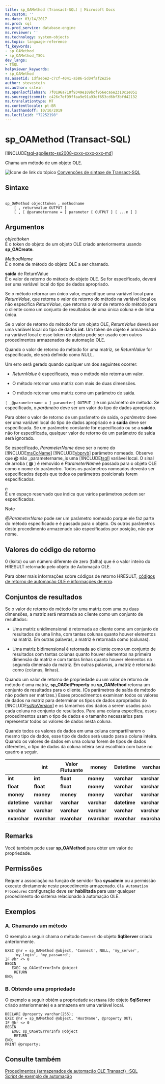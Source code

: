 ```yaml
---
title: sp_OAMethod (Transact-SQL) | Microsoft Docs
ms.custom: ''
ms.date: 03/14/2017
ms.prod: sql
ms.prod_service: database-engine
ms.reviewer: ''
ms.technology: system-objects
ms.topic: language-reference
f1_keywords:
- sp_OAMethod
- sp_OAMethod_TSQL
dev_langs:
- TSQL
helpviewer_keywords:
- sp_OAMethod
ms.assetid: 1dfaebe2-c7cf-4041-a586-5d04faf2e25e
author: stevestein
ms.author: sstein
ms.openlocfilehash: 7f0196a710f9349e109bcf956eca6e2310c1e051
ms.sourcegitcommit: c426c7ef99ffaa9e91a93ef653cd6bf3bfd42132
ms.translationtype: MT
ms.contentlocale: pt-BR
ms.lasthandoff: 10/10/2019
ms.locfileid: "72252198"
---
```

# <a name="sp_oamethod-transact-sql"></a>sp_OAMethod (Transact-SQL)
[!INCLUDE[tsql-appliesto-ss2008-xxxx-xxxx-xxx-md](../../includes/tsql-appliesto-ss2008-xxxx-xxxx-xxx-md.md)]

  Chama um método de um objeto OLE.  
  
 ![Ícone de link do tópico](../../database-engine/configure-windows/media/topic-link.gif "Ícone de link do tópico") [Convenções de sintaxe de Transact-SQL](../../t-sql/language-elements/transact-sql-syntax-conventions-transact-sql.md)  
  
## <a name="syntax"></a>Sintaxe  
  
```  
  
sp_OAMethod objecttoken , methodname  
    [ , returnvalue OUTPUT ]   
    [ , [ @parametername = ] parameter [ OUTPUT ] [ ...n ] ]   
```  
  
## <a name="arguments"></a>Argumentos  
 *objecttoken*  
 É o token do objeto de um objeto OLE criado anteriormente usando **sp_OACreate**.  
  
 *MethodName*  
 É o nome de método do objeto OLE a ser chamado.  
  
 **saída** de ReturnValue  
 É o valor de retorno do método do objeto OLE. Se for especificado, deverá ser uma variável local do tipo de dados apropriado.  
  
 Se o método retornar um único valor, especifique uma variável local para *ReturnValue*, que retorna o valor de retorno do método na variável local ou não especifica *ReturnValue*, que retorna o valor de retorno do método para o cliente como um conjunto de resultados de uma única coluna e de linha única.  
  
 Se o valor de retorno do método for um objeto OLE, *ReturnValue* deverá ser uma variável local do tipo de dados **int**. Um token de objeto é armazenado na variável local e esse token de objeto pode ser usado com outros procedimentos armazenados de automação OLE.  
  
 Quando o valor de retorno do método for uma matriz, se *ReturnValue* for especificado, ele será definido como NULL.  
  
 Um erro será gerado quando qualquer um dos seguintes ocorrer:  
  
-   *ReturnValue* é especificado, mas o método não retorna um valor.  
  
-   O método retornar uma matriz com mais de duas dimensões.  
  
-   O método retornar uma matriz como um parâmetro de saída.  
  
`[ _@parametername = ] parameter[ OUTPUT ]` é um parâmetro de método. Se especificado, o *parâmetro* deve ser um valor do tipo de dados apropriado.  
  
 Para obter o valor de retorno de um parâmetro de saída, o *parâmetro* deve ser uma variável local do tipo de dados apropriado e a **saída** deve ser especificada. Se um parâmetro constante for especificado ou se a **saída** não for especificada, qualquer valor de retorno de um parâmetro de saída será ignorado.  
  
 Se especificado, *ParameterName* deve ser o nome do [!INCLUDE[msCoName](../../includes/msconame-md.md)] [!INCLUDE[vbprvb](../../includes/vbprvb-md.md)] parâmetro nomeado. Observe que **@** não _parametername_is uma [!INCLUDE[tsql](../../includes/tsql-md.md)] variável local. O sinal de arroba ( **@** ) é removido e *ParameterName*é passado para o objeto OLE como o nome do parâmetro. Todos os parâmetros nomeados deverão ser especificados depois que todos os parâmetros posicionais forem especificados.  
  
 *n*  
 É um espaço reservado que indica que vários parâmetros podem ser especificados.  
  
> [!NOTE]
>  *\@ParameterName* pode ser um parâmetro nomeado porque ele faz parte do método especificado e é passado para o objeto. Os outros parâmetros deste procedimento armazenado são especificados por posição, não por nome.  
  
## <a name="return-code-values"></a>Valores do código de retorno  
 0 (êxito) ou um número diferente de zero (falha) que é o valor inteiro do HRESULT retornado pelo objeto de Automação OLE.  
  
 Para obter mais informações sobre códigos de retorno HRESULT, [códigos de retorno de automação OLE e informações de erro](../../relational-databases/stored-procedures/ole-automation-return-codes-and-error-information.md).  
  
## <a name="result-sets"></a>Conjuntos de resultados  
 Se o valor de retorno do método for uma matriz com uma ou duas dimensões, a matriz será retornada ao cliente como um conjunto de resultados:  
  
-   Uma matriz unidimensional é retornada ao cliente como um conjunto de resultados de uma linha, com tantas colunas quanto houver elementos na matriz. Em outras palavras, a matriz é retornada como (colunas).  
  
-   Uma matriz bidimensional é retornada ao cliente como um conjunto de resultados com tantas colunas quanto houver elementos na primeira dimensão da matriz e com tantas linhas quanto houver elementos na segunda dimensão da matriz. Em outras palavras, a matriz é retornada como (colunas, linhas).  
  
 Quando um valor de retorno de propriedade ou um valor de retorno de método é uma matriz, **sp_OAGetProperty** ou **sp_OAMethod** retorna um conjunto de resultados para o cliente. (Os parâmetros de saída de método não podem ser matrizes.) Esses procedimentos examinam todos os valores de dados na matriz para determinar os tipos de dados apropriados do [!INCLUDE[ssNoVersion](../../includes/ssnoversion-md.md)] e os tamanhos dos dados a serem usados para cada coluna no conjunto de resultados. Para uma coluna específica, esses procedimentos usam o tipo de dados e o tamanho necessários para representar todos os valores de dados nesta coluna.  
  
 Quando todos os valores de dados em uma coluna compartilharem o mesmo tipo de dados, esse tipo de dados será usado para a coluna inteira. Quando os valores de dados em uma coluna forem de tipos de dados diferentes, o tipo de dados da coluna inteira será escolhido com base no quadro a seguir.  
  
||int|Valor Flutuante|money|Datetime|varchar|nvarchar|  
|------|---------|-----------|-----------|--------------|-------------|--------------|  
|**int**|**int**|**float**|**money**|**varchar**|**varchar**|**nvarchar**|  
|**float**|**float**|**float**|**money**|**varchar**|**varchar**|**nvarchar**|  
|**money**|**money**|**money**|**money**|**varchar**|**varchar**|**nvarchar**|  
|**datetime**|**varchar**|**varchar**|**varchar**|**datetime**|**varchar**|**nvarchar**|  
|**varchar**|**varchar**|**varchar**|**varchar**|**varchar**|**varchar**|**nvarchar**|  
|**nvarchar**|**nvarchar**|**nvarchar**|**nvarchar**|**nvarchar**|**nvarchar**|**nvarchar**|  
  
## <a name="remarks"></a>Remarks  
 Você também pode usar **sp_OAMethod** para obter um valor de propriedade.  
  
## <a name="permissions"></a>Permissões  
 Requer a associação na função de servidor fixa **sysadmin** ou a permissão execute diretamente neste procedimento armazenado. `Ole Automation Procedures` configuração deve ser **habilitada** para usar qualquer procedimento do sistema relacionado à automação OLE.  
  
## <a name="examples"></a>Exemplos  
  
### <a name="a-calling-a-method"></a>A. Chamando um método  
 O exemplo a seguir chama o método `Connect` do objeto **SqlServer** criado anteriormente.  
  
```  
EXEC @hr = sp_OAMethod @object, 'Connect', NULL, 'my_server',  
    'my_login', 'my_password';  
IF @hr <> 0  
BEGIN  
   EXEC sp_OAGetErrorInfo @object  
    RETURN  
END;  
```  
  
### <a name="b-getting-a-property"></a>B. Obtendo uma propriedade  
 O exemplo a seguir obtém a propriedade `HostName` (do objeto **SqlServer** criado anteriormente) e a armazena em uma variável local.  
  
```  
DECLARE @property varchar(255);  
EXEC @hr = sp_OAMethod @object, 'HostName', @property OUT;  
IF @hr <> 0  
BEGIN  
   EXEC sp_OAGetErrorInfo @object  
    RETURN  
END;  
PRINT @property;  
```  
  
## <a name="see-also"></a>Consulte também  
 [Procedimentos &#40;armazenados de automação OLE  Transact&#41; -SQL](../../relational-databases/system-stored-procedures/ole-automation-stored-procedures-transact-sql.md)  
 [Script de exemplo de automação](../../relational-databases/stored-procedures/ole-automation-sample-script.md)  
  
  
